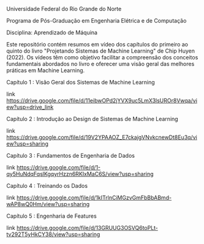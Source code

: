 


Universidade Federal do Rio Grande do Norte

Programa de Pós-Graduação em Engenharia Elétrica e de Computação

Disciplina: Aprendizado de Máquina

Este repositório contém resumos em vídeo dos capítulos do primeiro ao quinto do livro "Projetando Sistemas de Machine Learning" de Chip Huyen (2022).
Os vídeos têm como objetivo facilitar a compreensão dos conceitos fundamentais abordados no livro e oferecer uma visão geral das melhores práticas em Machine Learning.


Capítulo 1 : Visão Geral dos Sistemas de Machine Learning

link https://drive.google.com/file/d/11eibwOPd2jYVX9uc5LmX3lsUROr8Vwqa/view?usp=drive_link

Capítulo 2 : Introdução ao Design de Sistemas de Machine Learning

link  https://drive.google.com/file/d/19V2YPAAOZ_E7ckajgVNvkcnewDt8Eu3q/view?usp=sharing

Capítulo 3 : Fundamentos de Engenharia de Dados 

link https://drive.google.com/file/d/1-qy5HuNdqFqslKgqyrHzzn6RKIxMaC6S/view?usp=sharing

Capítulo 4 : Treinando os Dados

link https://drive.google.com/file/d/1kITrlnCiMGzvGmFbBbABmd-wAP8wQ0Hm/view?usp=sharing

Capítulo 5 : Engenharia de Features 

link  https://drive.google.com/file/d/13GRUUG3OSVQ6toPLt-tv292T5yHkCY38/view?usp=sharing
